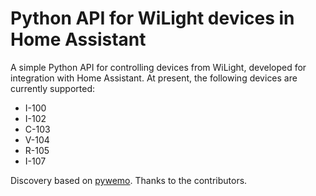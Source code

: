 # Python API for WiLight devices in Home Assistant

A simple Python API for controlling devices from WiLight, developed for integration with Home Assistant. At present, the following devices are currently supported:

- I-100
- I-102
- C-103
- V-104
- R-105
- I-107

Discovery based on [pywemo](https://github.com/pavoni/pywemo).
Thanks to the contributors.
